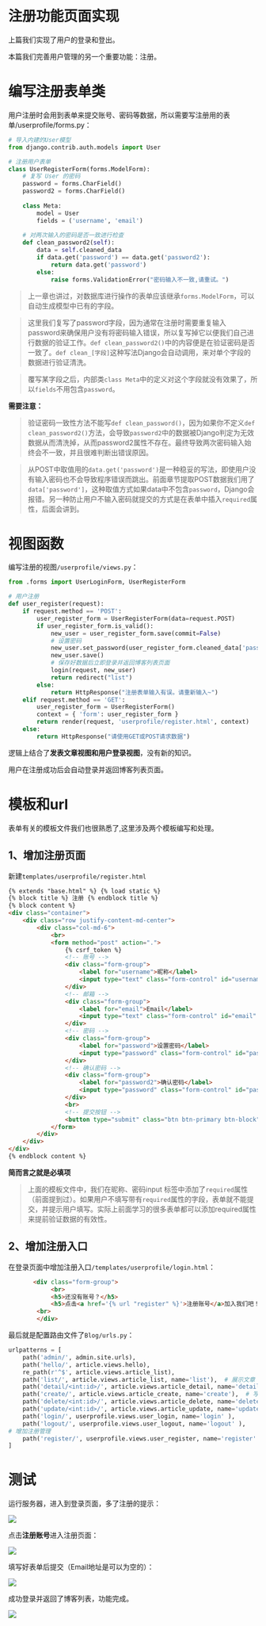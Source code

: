 # 注册功能页面实现
上篇我们实现了用户的登录和登出。

本篇我们完善用户管理的另一个重要功能：注册。

# 编写注册表单类
用户注册时会用到表单来提交账号、密码等数据，所以需要写注册用的表单/userprofile/forms.py：

```py
# 导入内建的User模型
from django.contrib.auth.models import User

# 注册用户表单
class UserRegisterForm(forms.ModelForm):
    # 复写 User 的密码
    password = forms.CharField()
    password2 = forms.CharField()
 
    class Meta:
        model = User
        fields = ('username', 'email')
 
    # 对两次输入的密码是否一致进行检查
    def clean_password2(self):
        data = self.cleaned_data
        if data.get('password') == data.get('password2'):
            return data.get('password')
        else:
            raise forms.ValidationError("密码输入不一致,请重试。")
```

> 上一章也讲过，对数据库进行操作的表单应该继承`forms.ModelForm`，可以自动生成模型中已有的字段。

> 这里我们复写了password字段，因为通常在注册时需要重复输入password来确保用户没有将密码输入错误，所以复写掉它以便我们自己进行数据的验证工作。`def clean_password2()`中的内容便是在验证密码是否一致了。`def clean_[字段]`这种写法Django会自动调用，来对单个字段的数据进行验证清洗。

> 覆写某字段之后，内部类`class Meta`中的定义对这个字段就没有效果了，所以`fields`不用包含`password`。

**需要注意：**

> 验证密码一致性方法不能写`def clean_password()`，因为如果你不定义`def clean_password2()`方法，会导致`password2`中的数据被Django判定为无效数据从而清洗掉，从而password2属性不存在。最终导致两次密码输入始终会不一致，并且很难判断出错误原因。

> 从POST中取值用的`data.get('password')`是一种稳妥的写法，即使用户没有输入密码也不会导致程序错误而跳出。前面章节提取POST数据我们用了`data['password']`，这种取值方式如果data中不包含`password`，Django会报错。另一种防止用户不输入密码就提交的方式是在表单中插入`required`属性，后面会讲到。

# 视图函数
编写注册的视图`/userprofile/views.py`：

```py
from .forms import UserLoginForm, UserRegisterForm

# 用户注册
def user_register(request):
    if request.method == 'POST':
        user_register_form = UserRegisterForm(data=request.POST)
        if user_register_form.is_valid():
            new_user = user_register_form.save(commit=False)
            # 设置密码
            new_user.set_password(user_register_form.cleaned_data['password'])
            new_user.save()
            # 保存好数据后立即登录并返回博客列表页面
            login(request, new_user)
            return redirect("list")
        else:
            return HttpResponse("注册表单输入有误。请重新输入~")
    elif request.method == 'GET':
        user_register_form = UserRegisterForm()
        context = { 'form': user_register_form }
        return render(request, 'userprofile/register.html', context)
    else:
        return HttpResponse("请使用GET或POST请求数据")
```
逻辑上结合了**发表文章视图和用户登录视图**，没有新的知识。

用户在注册成功后会自动登录并返回博客列表页面。

# 模板和url
表单有关的模板文件我们也很熟悉了,这里涉及两个模板编写和处理。

## 1、增加注册页面

新建`templates/userprofile/register.html`

```html
{% extends "base.html" %} {% load static %}
{% block title %} 注册 {% endblock title %}
{% block content %}
<div class="container">
    <div class="row justify-content-md-center">
        <div class="col-md-6">
            <br>
            <form method="post" action=".">
                {% csrf_token %}
                <!-- 账号 -->
                <div class="form-group">
                    <label for="username">昵称</label>
                    <input type="text" class="form-control" id="username" name="username" required>
                </div>
                <!-- 邮箱 -->
                <div class="form-group">
                    <label for="email">Email</label>
                    <input type="text" class="form-control" id="email" name="email">
                </div>
                <!-- 密码 -->
                <div class="form-group">
                    <label for="password">设置密码</label>
                    <input type="password" class="form-control" id="password" name="password" required>
                </div>
                <!-- 确认密码 -->
                <div class="form-group">
                    <label for="password2">确认密码</label>
                    <input type="password" class="form-control" id="password2" name="password2" required>
                </div>
                <br>
                <!-- 提交按钮 -->
                <button type="submit" class="btn btn-primary btn-block">提交</button>
            </form>
        </div>
    </div>
</div>
{% endblock content %}
```
**简而言之就是必填项**
> 上面的模板文件中，我们在昵称、密码input 标签中添加了`required`属性（前面提到过）。如果用户不填写带有`required`属性的字段，表单就不能提交，并提示用户填写。实际上前面学习的很多表单都可以添加required属性来提前验证数据的有效性。

## 2、增加注册入口

在登录页面中增加注册入口`/templates/userprofile/login.html`：

```html
       <div class="form-group">
            <br>
            <h5>还没有账号？</h5>
            <h5>点击<a href='{% url "register" %}'>注册账号</a>加入我们吧！</h5>
        <br>
        </div>
```

最后就是配置路由文件了`Blog/urls.py`：

```py
urlpatterns = [
    path('admin/', admin.site.urls),
    path('hello/', article.views.hello),
    re_path(r'^$', article.views.article_list),
    path('list/', article.views.article_list, name='list'),  # 展示文章
    path('detail/<int:id>/', article.views.article_detail, name='detail'),  # 文章详情
    path('create/', article.views.article_create, name='create'),  # 写文章
    path('delete/<int:id>/', article.views.article_delete, name='delete'),# 删除文章
    path('update/<int:id>/', article.views.article_update, name='update'),    # 更新文章
    path('login/', userprofile.views.user_login, name='login' ),
    path('logout/', userprofile.views.user_logout, name='logout' ),
# 增加注册管理
    path('register/', userprofile.views.user_register, name='register' ),
]
```

# 测试
运行服务器，进入到登录页面，多了注册的提示：

![](https://img-blog.csdnimg.cn/img_convert/6c62317dbb7ed1c2c0b69b9b7c0e5f7e.png)

点击**注册账号**进入注册页面：

![](https://img-blog.csdnimg.cn/img_convert/4be821a9fcedaa2ba731618caf81e5dc.png)

填写好表单后提交（Email地址是可以为空的）：

![](https://img-blog.csdnimg.cn/img_convert/1c105f1d37881609fdafc51ad6534951.png)

成功登录并返回了博客列表，功能完成。

![](https://img-blog.csdnimg.cn/img_convert/1de4acb0582a068f032a8bc11a2bc781.png)